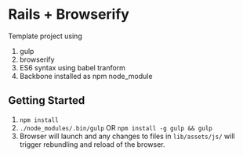 # Rails + Browserify

Template project using
1. gulp
2. browserify
3. ES6 syntax using babel tranform
4. Backbone installed as npm node_module

## Getting Started

1. `npm install`
2. `./node_modules/.bin/gulp` OR `npm install -g gulp && gulp`
3. Browser will launch and any changes to files in `lib/assets/js/` will trigger rebundling and reload of the browser.